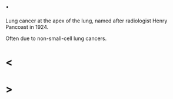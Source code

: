 # .

Lung cancer at the apex of the lung, named after radiologist Henry Pancoast in 1924.

Often due to non-small-cell lung cancers.

# <

# >
